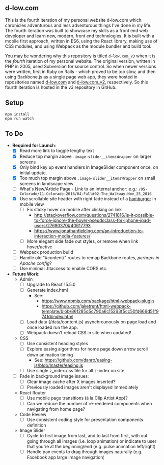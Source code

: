 d-low.com 
---
 
This is the fourth iteration of my personal website d-low.com which chronicles
adventurous and less adventurous things I've done in my life. The fourth 
iteration was built to showcase my skills as a front end web developer and learn
new, modern, front end technologies. It is built with a mobile first approach, 
written in ES6, using the React library, making use of CSS modules, and using 
Webpack as the module bundler and build tool.

You may be wondering why this repository is titled `d-low.com_v3` when it is
the _fourth_ iteration of my personal website. The original version, written in
PHP in 2005, used Subversion for source control. So when newer versions were 
written, first in Ruby on Rails - which proved to be too slow, and then using
Backbone.js as a single page web app, they were hosted in repositories named
[d-low.com](https://github.com/d-low/d-low.com) and 
[d-low.com_v2](https://github.com/d-low/d-low.com_v2), respectively. So this
fourth iteration is hosted in the _v3_ repository in GitHub.
 
 
Setup
---
 
```
npm install
npm run watch 
```

To Do
---

- **Required for Launch**:
  - [x] Read more link to toggle lengthy text
  - [x] Reduce top margin above `.image-slider__itemsWrapper` on larger screens
  - [x] Only bind key up event handlers in ImageSlider component once, on initial update.
  - [x] Too much top margin above `.image-slider__itemsWrapper` on small screens in landscape view
  - [ ] What's New/Article Page - Link to an internal anchor:
        e.g.: `/05-Colorado/11-Colorado-2016/04-Fall#02-The_Walkway-Nov_25_2016`
  - [x] Use scrollable site header with right fade instead of a [hamburger](https://uxplanet.org/great-alternatives-to-hamburger-menus-d4c76d9414dd) in mobile view
    - [ ] Fix sticky hover on mobile after clicking on link
      - http://stackoverflow.com/questions/2741816/is-it-possible-to-force-ignore-the-hover-pseudoclass-for-iphone-ipad-users/27680370#40617793
      - https://www.jonathanfielding.com/an-introduction-to-interaction-media-features/
    - [ ] More elegant side fade out styles, or remove when link hover/active
  - [ ] Webpack production build
  - [ ] Handle old "#content/" routes to remap Backbone routes, _perhaps in Apache config_?
  - [ ] Use minimal .htaccess to enable CORS etc.
  
- **Future Work**:  
  - Admin
    - [ ] Upgrade to React 15.5.0
    - [ ] Generate index.html
      - See: 
        - https://www.npmjs.com/package/html-webpack-plugin
        - https://github.com/jaketrent/html-webpack-template/blob/86f285d5c790a6c15263f5cc50fd666d51f974fd/index.html
    - [ ] Load data (/data/content.js) asynchrounously on page load and once loaded 
        run the app.
    - [ ] Webpack doesn't reload CSS in site when updated!
  - CSS
    - [ ] Use consistent heading styles 
    - [ ] Explore easing algorithms for home page down arrow scroll down animation timing
      - See: https://github.com/danro/easing-js/blob/master/easing.js
    - [ ] Use single z_index.css file for all z-index on site
  - [ ] Fade in background image issues:
    - [ ] Clear image cache after X images inserted?
    - [ ] Previously loaded images aren't displayed immediately
  - React Router
    - [ ] Use mobile page transitions (à la Clip Artist App)?
    - [ ] Can we reduce the number of re-rendered components when navigating from home page?
  - Code Review
    - [ ] Use consistent coding style for presentation components definition 
  - Image Slider
    - [ ] Cycle to first image from last, and to last from first, with out going through all images (i.e. loop animation) or indicate to user that you're at the beginning/end (e.g. pulse animation left/right)
    - [ ] Handle pan events to drag through images naturally (e.g. Facebook app large image navigation) 
